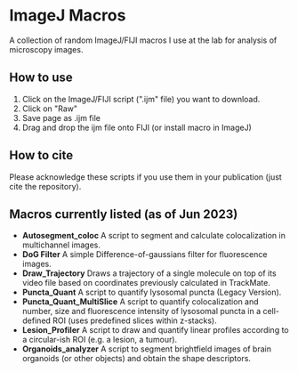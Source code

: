 # ImageJ Macros
A collection of random ImageJ/FIJI macros I use at the lab for analysis of microscopy images.

## How to use
1. Click on the ImageJ/FIJI script (".ijm" file) you want to download.
2. Click on "Raw"
3. Save page as .ijm file
4. Drag and drop the ijm file onto FIJI (or install macro in ImageJ)

## How to cite
Please acknowledge these scripts if you use them in your publication (just cite the repository).

## Macros currently listed (as of Jun 2023)

- **Autosegment_coloc**  A script to segment and calculate colocalization in multichannel images.
- **DoG Filter**  A simple Difference-of-gaussians filter for fluorescence images.
- **Draw_Trajectory** Draws a trajectory of a single molecule on top of its video file based on coordinates previously calculated in TrackMate.
- **Puncta_Quant**  A script to quantify lysosomal puncta (Legacy Version).
- **Puncta_Quant_MultiSlice**  A script to quantify colocalization and number, size and fluorescence intensity of lysosomal puncta in a cell-defined ROI (uses predefined slices within z-stacks).
- **Lesion_Profiler**  A script to draw and quantify linear profiles according to a circular-ish ROI (e.g. a lesion, a tumour).
- **Organoids_analyzer**  A script to segment brightfield images of brain organoids (or other objects) and obtain the shape descriptors.
